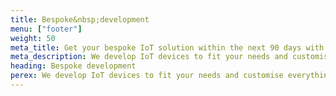 ```yaml
---
title: Bespoke&nbsp;development
menu: ["footer"]
weight: 50
meta_title: Get your bespoke IoT solution within the next 90 days with HARDWARIO
meta_description: We develop IoT devices to fit your needs and customise everything from the technical solution to the branded product casing. Get ready to connect your world.
heading: Bespoke development
perex: We develop IoT devices to fit your needs and customise everything from the technical solution to the branded product casing. Get ready to connect your world.
---
```


